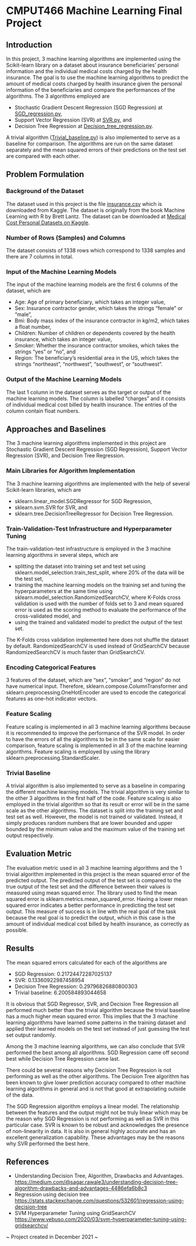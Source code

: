 # CMPUT466 Machine Learning Final Project

## Introduction
In this project, 3 machine learning algorithms are implemented using the Scikit-learn library on a dataset about insurance beneficiaries’ personal information and the individual medical costs charged by the health insurance. The goal is to use the machine learning algorithms to predict the amount of medical costs charged by health insurance given the personal information of the beneficiaries and compare the performances of the algorithms. The 3 algorithms employed are
- Stochastic Gradient Descent Regression (SGD Regression) at <a href="https://github.com/ZhengEnThan/CMPUT466-Machine-Learning-Final-Project/blob/main/SGD_regression.py" target="_blank">SGD_regression.py</a>, 
- Support Vector Regression (SVR) at <a href="https://github.com/ZhengEnThan/CMPUT466-Machine-Learning-Final-Project/blob/main/SVR.py" target="_blank">SVR.py</a>, and
- Decision Tree Regression at <a href="https://github.com/ZhengEnThan/CMPUT466-Machine-Learning-Final-Project/blob/main/Decision_tree_regression.py" target="_blank">Decision_tree_regression.py</a>.

A trivial algorithm (<a href="https://www.google.com/" target="_blank">Trivial_baseline.py</a>) is also implemented to serve as a baseline for comparison. The algorithms are run on the same dataset separately and the mean squared errors of their predictions on the test set are compared with each other.

## Problem Formulation 
### Background of the Dataset
The dataset used in this project is the file <a href="https://www.google.com/" target="_blank">insurance.csv</a> which is downloaded from Kaggle. The dataset is originally from the book Machine Learning with R by Brett Lantz. The dataset can be downloaded at <a href="https://www.kaggle.com/mirichoi0218/insurance" target="_blank">Medical Cost Personal Datasets on Kaggle</a>.

### Number of Rows (Samples) and Columns
The dataset consists of 1338 rows which correspond to 1338 samples and there are 7 columns in total.

### Input of the Machine Learning Models
The input of the machine learning models are the first 6 columns of the dataset, which are
- Age: Age of primary beneficiary, which takes an integer value,
- Sex: Insurance contractor gender, which takes the strings “female” or “male”,
- Bmi: Body mass index of the insurance contractor in kg/m2, which takes a float number,
- Children: Number of children or dependents covered by the health insurance, which takes
an integer value,
- Smoker: Whether the insurance contractor smokes, which takes the strings “yes” or “no”,
and
- Region: The beneficiary’s residential area in the US, which takes the strings “northeast”,
“northwest”, “southwest”, or “southwest”.

### Output of the Machine Learning Models
The last 1 column in the dataset serves as the target or output of the machine learning models. The column is labelled “charges” and it consists of individual medical cost billed by health insurance. The entries of the column contain float numbers.

## Approaches and Baselines
The 3 machine learning algorithms implemented in this project are Stochastic Gradient Descent Regression (SGD Regression), Support Vector Regression (SVR), and Decision Tree Regression.

### Main Libraries for Algorithm Implementation
The 3 machine learning algorithms are implemented with the help of several Scikit-learn libraries, which are
- sklearn.linear_model.SGDRegressor for SGD Regression,
- sklearn.svm.SVR for SVR, and
- sklearn.tree.DecisionTreeRegressor for Decision Tree Regression.

### Train-Validation-Test Infrastructure and Hyperparameter Tuning
The train-validation-test infrastructure is employed in the 3 machine learning algorithms in several steps, which are
- splitting the dataset into training set and test set using sklearn.model_selection.train_test_split, where 20% of the data will be the test set,
- training the machine learning models on the training set and tuning the hyperparameters at the same time using sklearn.model_selection.RandomizedSearchCV, where K-Folds cross validation is used with the number of folds set to 3 and mean squared error is used as the scoring method to evaluate the performance of the cross-validated model, and
- using the trained and validated model to predict the output of the test set.

The K-Folds cross validation implemented here does not shuffle the dataset by default. RandomizedSearchCV is used instead of GridSearchCV because RandomizedSearchCV is much faster than GridSearchCV.

### Encoding Categorical Features
3 features of the dataset, which are “sex”, “smoker”, and “region” do not have numerical input. Therefore, sklearn.compose.ColumnTransformer and sklearn.preprocessing.OneHotEncoder are used to encode the categorical features as one-hot indicator vectors.

### Feature Scaling
Feature scaling is implemented in all 3 machine learning algorithms because it is recommended to improve the performance of the SVR model. In order to have the errors of all the algorithms to be in the same scale for easier comparison, feature scaling is implemented in all 3 of the machine learning algorithms. Feature scaling is employed by using the library sklearn.preprocessing.StandardScaler.

### Trivial Baseline
A trivial algorithm is also implemented to serve as a baseline in comparing the different machine learning models. The trivial algorithm is very similar to the other 3 algorithms in the first half of the code. Feature scaling is also employed in the trivial algorithm so that its result or error will be in the same scale as the other algorithms. The dataset is split into the training set and test set as well. However, the model is not trained or validated. Instead, it simply produces random numbers that are lower bounded and upper bounded by the minimum value and the maximum value of the training set output respectively.

## Evaluation Metric
The evaluation metric used in all 3 machine learning algorithms and the 1 trivial algorithm implemented in this project is the mean squared error of the predicted output. The predicted output of the test set is compared to the true output of the test set and the difference between their values is measured using mean squared error. The library used to find the mean squared error is sklearn.metrics.mean_squared_error.
Having a lower mean squared error indicates a better performance in predicting the test set output. This measure of success is in line with the real goal of the task because the real goal is to predict the output, which in this case is the amount of individual medical cost billed by health insurance, as correctly as possible.
  
## Results
The mean squared errors calculated for each of the algorithms are
- SGD Regression: 0.21724472287025137
- SVR: 0.13360922987458954
- Decision Tree Regression: 0.29796826880800303
- Trivial baseline: 6.200584893044658

It is obvious that SGD Regressor, SVR, and Decision Tree Regression all performed much better than the trivial algorithm because the trivial baseline has a much higher mean squared error. This implies that the 3 machine learning algorithms have learned some patterns in the training dataset and applied their learned models on the test set instead of just guessing the test set output randomly.

Among the 3 machine learning algorithms, we can also conclude that SVR performed the best among all algorithms. SGD Regression came off second best while Decision Tree Regression came last.

There could be several reasons why Decision Tree Regression is not performing as well as the other algorithms. The Decision Tree algorithm has been known to give lower prediction accuracy compared to other machine learning algorithms in general and is not that good at extrapolating outside of the data.

The SGD Regression algorithm employs a linear model. The relationship between the features and the output might not be truly linear which may be the reason why SGD Regression is not performing as well as SVR in this particular case.
SVR is known to be robust and acknowledges the presence of non-linearity in data. It is also in general highly accurate and has an excellent generalization capability. These advantages may be the reasons why SVR performed the best here.

## References
- Understanding Decision Tree, Algorithm, Drawbacks and Advantages. <br>
https://medium.com/@sagar.rawale3/understanding-decision-tree-algorithm-drawbacks-and-advantages-4486efa6b8c3
- Regression using decision tree <br>
https://stats.stackexchange.com/questions/532601/regression-using-decision-tree
- SVM Hyperparameter Tuning using GridSearchCV <br>
https://www.vebuso.com/2020/03/svm-hyperparameter-tuning-using-gridsearchcv/

~ Project created in December 2021 ~
